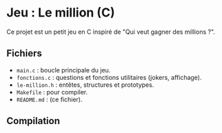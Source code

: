 # Jeu : Le million (C)

Ce projet est un petit jeu en C inspiré de "Qui veut gagner des millions ?".

## Fichiers
- `main.c` : boucle principale du jeu.
- `fonctions.c` : questions et fonctions utilitaires (jokers, affichage).
- `le-million.h` : entêtes, structures et prototypes.
- `Makefile` : pour compiler.
- `README.md` : (ce fichier).

## Compilation

